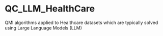 # QC_LLM_HealthCare
QMl algorithms applied to Healthcare datasets which are typically solved using Large Language Models (LLM)
